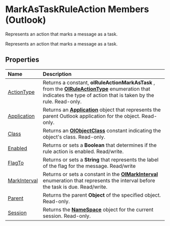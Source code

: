 
# MarkAsTaskRuleAction Members (Outlook)
Represents an action that marks a message as a task.

Represents an action that marks a message as a task.


## Properties



|**Name**|**Description**|
|:-----|:-----|
|[ActionType](d05f10cb-5c5d-37e5-1d6e-a5e4147bd1b3.md)|Returns a constant,  **olRuleActionMarkAsTask** , from the **[OlRuleActionType](d6a39ac2-00e7-73e7-3890-ea658211eae9.md)** enumeration that indicates the type of action that is taken by the rule. Read-only.|
|[Application](b291a1c6-c79e-f844-f40a-c3fbaf108e7a.md)|Returns an  **[Application](797003e7-ecd1-eccb-eaaf-32d6ddde8348.md)** object that represents the parent Outlook application for the object. Read-only.|
|[Class](8aa6f0fc-9abf-0837-04fd-35270354a38c.md)|Returns an  **[OlObjectClass](33d724b3-df3c-2a7f-a80f-93b66d96f588.md)** constant indicating the object's class. Read-only.|
|[Enabled](3e969ccd-7af2-d6db-ab63-d17ce2c2614c.md)|Returns or sets a  **Boolean** that determines if the rule action is enabled. Read/write.|
|[FlagTo](33a480e3-30d5-4902-3c39-f91480b96cf1.md)|Returns or sets a  **String** that represents the label of the flag for the message. Read/write|
|[MarkInterval](4ea39101-8cb9-95cf-b5d7-d885a6610e73.md)|Returns or sets a constant in the  **[OlMarkInterval](a653146c-8a28-72dd-4ca7-98d8454c6f1f.md)** enumeration that represents the interval before the task is due. Read/write.|
|[Parent](60ba1752-bffb-46b6-8f23-c67faf7b2917.md)|Returns the parent  **Object** of the specified object. Read-only.|
|[Session](c98edd5e-e887-4dfe-9e92-1618f506a10b.md)|Returns the  **[NameSpace](f0dcaa19-07f5-5d42-a3bf-2e42b7885644.md)** object for the current session. Read-only.|
